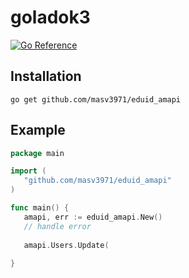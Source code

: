 # goladok3

[![Go Reference](https://pkg.go.dev/badge/github.com/masv3971/goladok3.svg)](https://pkg.go.dev/github.com/masv3971/goladok3)

## Installation 
```
go get github.com/masv3971/eduid_amapi
 ```

 ## Example
 ```go
 package main

import (
    "github.com/masv3971/eduid_amapi"
)

func main() {
    amapi, err := eduid_amapi.New()
    // handle error
    
    amapi.Users.Update(
    
}

    